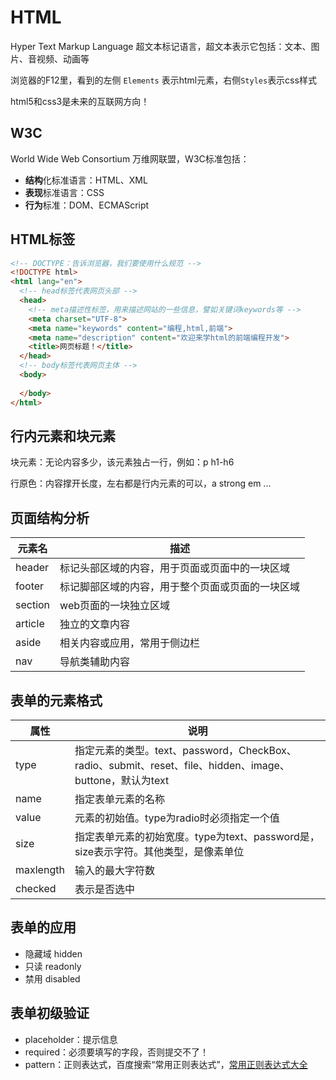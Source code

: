 # HTML

Hyper Text Markup Language 超文本标记语言，超文本表示它包括：文本、图片、音视频、动画等

浏览器的F12里，看到的左侧 `Elements` 表示html元素，右侧`Styles`表示css样式

html5和css3是未来的互联网方向！





## W3C

World Wide Web Consortium 万维网联盟，W3C标准包括：

- **结构**化标准语言：HTML、XML
- **表现**标准语言：CSS
- **行为**标准：DOM、ECMAScript



## HTML标签

```html
<!-- DOCTYPE：告诉浏览器，我们要使用什么规范 -->
<!DOCTYPE html>
<html lang="en">
  <!-- head标签代表网页头部 -->
  <head>
    <!-- meta描述性标签，用来描述网站的一些信息，譬如关键词keywords等 -->
    <meta charset="UTF-8">
    <meta name="keywords" content="编程,html,前端">
    <meta name="description" content="欢迎来学html的前端编程开发">
    <title>网页标题！</title>
  </head>
  <!-- body标签代表网页主体 -->
  <body>
    
  </body>
</html>
```



## 行内元素和块元素

块元素：无论内容多少，该元素独占一行，例如：p h1-h6

行原色：内容撑开长度，左右都是行内元素的可以，a strong em ...



## 页面结构分析

| 元素名  | 描述                                             |
| ------- | ------------------------------------------------ |
| header  | 标记头部区域的内容，用于页面或页面中的一块区域   |
| footer  | 标记脚部区域的内容，用于整个页面或页面的一块区域 |
| section | web页面的一块独立区域                            |
| article | 独立的文章内容                                   |
| aside   | 相关内容或应用，常用于侧边栏                     |
| nav     | 导航类辅助内容                                   |



## 表单的元素格式

| 属性      | 说明                                                         |
| --------- | ------------------------------------------------------------ |
| type      | 指定元素的类型。text、password，CheckBox、radio、submit、reset、file、hidden、image、buttone，默认为text |
| name      | 指定表单元素的名称                                           |
| value     | 元素的初始值。type为radio时必须指定一个值                    |
| size      | 指定表单元素的初始宽度。type为text、password是，size表示字符。其他类型，是像素单位 |
| maxlength | 输入的最大字符数                                             |
| checked   | 表示是否选中                                                 |



## 表单的应用

- 隐藏域 hidden
- 只读 readonly
- 禁用  disabled



## 表单初级验证

- placeholder：提示信息
- required：必须要填写的字段，否则提交不了！
- pattern：正则表达式，百度搜索“常用正则表达式”，[常用正则表达式大全](https://blog.csdn.net/qianhaohong/article/details/53435253)

